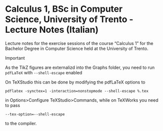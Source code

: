 # Calculus 1, BSc in Computer Science, University of Trento - Lecture Notes (Italian)
Lecture notes for the exercise sessions of the course “Calculus 1” for the Bachelor Degree in Computer Science held at the University of Trento.

>[!IMPORTANT]
>As the TikZ figures are externalizd into the Graphs folder, you need to run `pdfLaTeX` with `--shell-escape` enabled
>
>On TeXStudio this can be done by modifying the pdfLaTeX options to
>```
>pdflatex -synctex=1 -interaction=nonstopmode --shell-escape %.tex
>```
>in Options>Configure TeXStudio>Commands, while on TeXWorks you need to pass 
>```
>--tex-option=--shell-escape
>```
>to the compiler.
